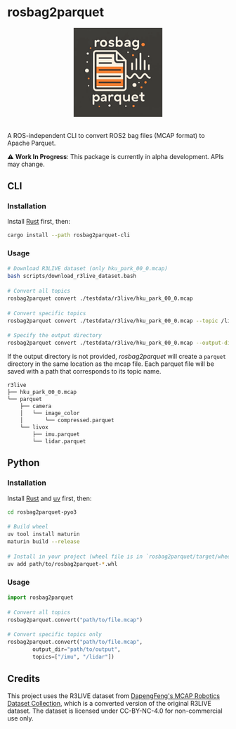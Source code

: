 # rosbag2parquet

<div align="center">
    <img src="media/logo1.png" alt="siras" width="40%">
</div>

<br>

A ROS-independent CLI to convert ROS2 bag files (MCAP format) to Apache Parquet.

⚠️ **Work In Progress**: This package is currently in alpha development. APIs may change.

## CLI

### Installation

Install [Rust](https://www.rust-lang.org/tools/install) first, then:

```bash
cargo install --path rosbag2parquet-cli 
```

### Usage

```bash
# Download R3LIVE dataset (only hku_park_00_0.mcap)
bash scripts/download_r3live_dataset.bash

# Convert all topics
rosbag2parquet convert ./testdata/r3live/hku_park_00_0.mcap

# Convert specific topics
rosbag2parquet convert ./testdata/r3live/hku_park_00_0.mcap --topic /livox/imu /livox/lidar

# Specify the output directory
rosbag2parquet convert ./testdata/r3live/hku_park_00_0.mcap --output-dir ./parquet
```

If the output directory is not provided, *rosbag2parquet* will create a `parquet` directory in the same location as the mcap file.
Each parquet file will be saved with a path that corresponds to its topic name.

```
r3live
├── hku_park_00_0.mcap
└── parquet
    ├── camera
    │   └── image_color
    │       └── compressed.parquet
    └── livox
        ├── imu.parquet
        └── lidar.parquet
```

## Python

### Installation

Install [Rust](https://www.rust-lang.org/tools/install) and [uv](https://docs.astral.sh/uv/getting-started/installation/) first, then:

```bash
cd rosbag2parquet-pyo3

# Build wheel
uv tool install maturin
maturin build --release

# Install in your project (wheel file is in `rosbag2parquet/target/wheel/` directory)
uv add path/to/rosbag2parquet-*.whl
```

### Usage

```python
import rosbag2parquet

# Convert all topics
rosbag2parquet.convert("path/to/file.mcap")

# Convert specific topics only
rosbag2parquet.convert("path/to/file.mcap", 
        output_dir="path/to/output",
        topics=["/imu", "/lidar"])
```

## Credits

This project uses the R3LIVE dataset from [DapengFeng's MCAP Robotics Dataset Collection](https://huggingface.co/datasets/DapengFeng/MCAP), which is a converted version of the original R3LIVE dataset. The dataset is licensed under CC-BY-NC-4.0 for non-commercial use only.
